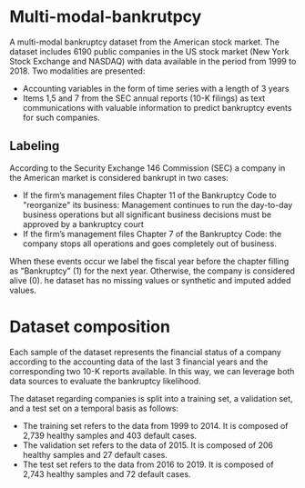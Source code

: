 # Multi-modal-bankrutpcy
A multi-modal bankruptcy dataset from the American stock market. The dataset includes 6190 public companies in the US stock market (New York Stock Exchange and NASDAQ) with data available in the period from 1999 to 2018. 
Two modalities are presented:
- Accounting variables in the form of time series with a length of 3 years
- Items 1,5 and 7 from the SEC annual reports (10-K filings) as text communications with valuable information to predict bankruptcy events for such companies.

## Labeling
According to the Security Exchange 146 Commission (SEC) a company in the American market is considered bankrupt in two cases:
- If the firm’s management files Chapter 11 of the Bankruptcy Code to "reorganize" its business: Management continues to run the day-to-day business operations but all significant business decisions must be approved by a bankruptcy court
- If the firm’s management files Chapter 7 of the Bankruptcy Code: the company stops all operations and goes completely out of business.

When these events occur we label the fiscal year before the chapter filling as "Bankruptcy" (1) for the next year. Otherwise, the company is considered alive (0). he dataset has no missing values or synthetic and imputed added values.

# Dataset composition
Each sample of the dataset represents the financial status of a company according to the accounting data of the last 3 financial years and the corresponding two 10-K reports available. In this way, we can leverage both data sources to evaluate the bankruptcy likelihood.

The dataset regarding companies is split into a training set, a validation set, and a test set on a temporal basis as follows:
- The training set refers to the data from 1999 to 2014. It is composed of 2,739 healthy samples and 403 default cases.
- The validation set refers to the data of 2015. It is composed of 206 healthy samples and 27 default cases.
- The test set refers to the data from 2016 to 2019. It is composed of 2,743 healthy samples and 72 default cases.
